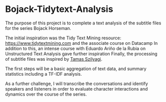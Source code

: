 # Bojack-Tidytext-Analysis


The purpose of this project is to complete a text analysis of the subtitle files for the series Bojack Horseman.

The initial inspiration was the Tidy Text Mining resource: https://www.tidytextmining.com and the associate course on Datacamp
In addition to this, an intense course with Eduardo Ariño de la Rubia on Unstructured Text Analysis gave further inspiration
Finally, the processing of subtitle files was inspired by <a href="http://tamaszilagyi.com/blog/a-tidy-text-analysis-of-rick-and-morty/">Tamas Szilyagi</a>.

The first steps will be a basic aggregation of text data, and summary statistics including a TF-IDF analysis.

As a further challenge, I will transcribe the conversations and identify speakers and listeners in order to evaluate character interactions and dynamics over the course of the series.
